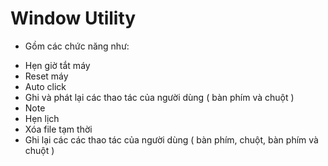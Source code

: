 # Window Utility
- Gồm các chức năng như:
+ Hẹn giờ tắt máy
+ Reset máy
+ Auto click
+ Ghi và phát lại các thao tác của người dùng ( bàn phím và chuột )
+ Note
+ Hẹn lịch
+ Xóa file tạm thời
+ Ghi lại các các thao tác của người dùng ( bàn phím, chuột, bàn phím và chuột )
